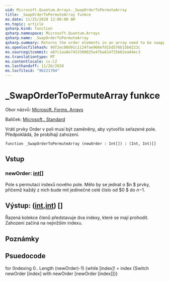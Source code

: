 ```yaml
---
uid: Microsoft.Quantum.Arrays._SwapOrderToPermuteArray
title: _SwapOrderToPermuteArray funkce
ms.date: 11/25/2020 12:00:00 AM
ms.topic: article
qsharp.kind: function
qsharp.namespace: Microsoft.Quantum.Arrays
qsharp.name: _SwapOrderToPermuteArray
qsharp.summary: Returns the order elements in an array need to be swapped to produce an ordered array. Assumes swaps occur in place.
ms.openlocfilehash: 9df2ec00d91c1124fae960efd15d576b15b0223c
ms.sourcegitcommit: a87c1aa8e7453360025e47ba614f25b02ea84ec3
ms.translationtype: MT
ms.contentlocale: cs-CZ
ms.lasthandoff: 11/26/2020
ms.locfileid: "96221704"
---
```

# <a name="_swapordertopermutearray-function"></a>_SwapOrderToPermuteArray funkce

Obor názvů: [Microsoft. Forms. Arrays](xref:Microsoft.Quantum.Arrays)

Balíček: [Microsoft.. Standard](https://nuget.org/packages/Microsoft.Quantum.Standard)


Vrátí prvky Order v poli musí být zaměněny, aby vytvořilo seřazené pole.
Předpokládá, že probíhají zahození.

```qsharp
function _SwapOrderToPermuteArray (newOrder : Int[]) : (Int, Int)[]
```


## <a name="input"></a>Vstup

### <a name="neworder--int"></a>newOrder: [int](xref:microsoft.quantum.lang-ref.int)[]

Pole s permutací indexů nového pole. Mělo by se jednat o $n $ prvky, přičemž každý z nich bude mít jedinečné celé číslo od $0 $ do $n-$1.



## <a name="output--intint"></a>Výstup: ([int](xref:microsoft.quantum.lang-ref.int),[int](xref:microsoft.quantum.lang-ref.int)) []

Řazená kolekce členů představuje dva indexy, které se mají prohodit. Zahození začíná na nejnižším indexu.

## <a name="remarks"></a>Poznámky

## <a name="psuedocode"></a>Psuedocode

for (Indexing 0.. Length (newOrder)-1) {while [index]! = index {Switch newOrder [index] with newOrder [newOrder [index]]}}